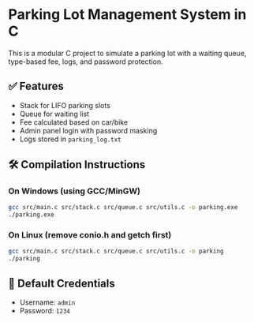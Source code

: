 
# Parking Lot Management System in C

This is a modular C project to simulate a parking lot with a waiting queue, type-based fee, logs, and password protection.

## ✅ Features
- Stack for LIFO parking slots
- Queue for waiting list
- Fee calculated based on car/bike
- Admin panel login with password masking
- Logs stored in `parking_log.txt`

## 🛠️ Compilation Instructions

### On Windows (using GCC/MinGW)
```bash
gcc src/main.c src/stack.c src/queue.c src/utils.c -o parking.exe
./parking.exe
```

### On Linux (remove conio.h and getch first)
```bash
gcc src/main.c src/stack.c src/queue.c src/utils.c -o parking
./parking
```

## 🔐 Default Credentials
- Username: `admin`
- Password: `1234`
